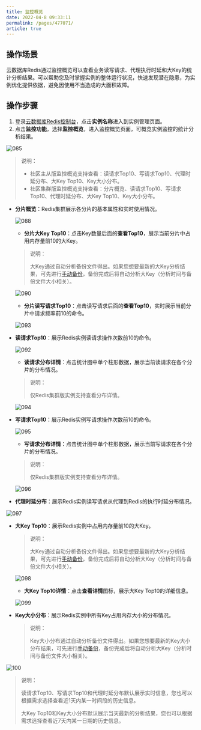 ```yaml
---
title: 监控概览
date: 2022-04-8 09:33:11
permalink: /pages/477071/
article: true
---
```


## 操作场景

云数据库Redis通过监控概览可以查看业务读写请求、代理执行时延和大Key的统计分析结果。可以帮助您及时掌握实例的整体运行状况，快速发现潜在隐患，为实例优化提供依据，避免因使用不当造成的大面积故障。

## 操作步骤

1. 登录[云数据库Redis控制台](https://console.capitalonline.net/dbinstances)，点击**实例名称**进入到实例管理页面。
2. 点击**监控功能**，选择**监控概览**，进入监控概览页面，可概览实例监控的统计分析结果。

![085](../../pics/087.png)

> 说明：
>
> - 社区主从版监控概览支持查看：读请求Top10、写请求Top10、代理时延分布、大Key Top10、Key大小分布。
> - 社区集群版监控概览支持查看：分片概览、读请求Top10、写请求Top10、代理时延分布、大Key Top10、Key大小分布。

- **分片概览**：Redis集群展示各分片的基本属性和实时使用情况。
  
  ![088](../../pics/088.png)
  
  - **分片大Key Top10**：点击Key数量后面的**查看Top10**，展示当前分片中占用内存量前10的大Key。
  
  > 说明：
  >
  > 大Key通过自动分析备份文件得出。如果您想要最新的大Key分析结果，可先进行[手动备份](./../../05.操作指南/05.备份与恢复/00.备份数据.md)，备份完成后将自动分析大Key（分析时间与备份文件大小相关）。
  
  ![090](../../pics/090.png)
  
  - **分片读写请求Top10**：点击读写请求后面的**查看Top10**，实时展示当前分片中请求频率前10的命令。
  
  ![093](../../pics/093.png)

- **读请求Top10**：展示Redis实例读请求操作次数前10的命令。

  ![092](../../pics/092.png)

  - **读请求分布详情**：点击统计图中单个柱形数据，展示当前读请求在各个分片的分布情况。

  > 说明：
  >
  > 仅Redis集群版实例支持查看分布详情。
  
  ![094](../../pics/094.png)
  
- **写请求Top10**：展示Redis实例写请求操作次数前10的命令。

  ![095](../../pics/095.png)

  - **写请求分布详情**：点击统计图中单个柱形数据，展示当前写请求在各个分片的分布情况。

  > 说明：
  >
  > 仅Redis集群版实例支持查看分布详情。

  ![096](../../pics/096.png)

- **代理时延分布**：展示Redis实例读写请求从代理到Redis的执行时延分布情况。

![097](../../pics/097.png)

- **大Key Top10**：展示Redis实例中占用内存量前10的大Key。

  > 说明：
  >
  > 大Key通过自动分析备份文件得出。如果您想要最新的大Key分析结果，可先进行[手动备份](./../../05.操作指南/05.备份与恢复/00.备份数据.md)，备份完成后将自动分析大Key（分析时间与备份文件大小相关）。

  ![098](../../pics/098.png)

  - **大Key Top10详情**：点击**查看详情**图标，展示大Key Top10的详细信息。

  ![099](../../pics/099.png)

- **Key大小分布**：展示Redis实例中所有Key占用内存大小的分布情况。

  > 说明：
  >
  > Key大小分布通过自动分析备份文件得出。如果您想要最新的Key大小分布结果，可先进行[手动备份](./../../05.操作指南/05.备份与恢复/00.备份数据.md)，备份完成后将自动分析大Key（分析时间与备份文件大小相关）。

![100](../../pics/100.png)

> 说明：
>
> 读请求Top10、写请求Top10和代理时延分布默认展示实时信息，您也可以根据需求选择查看近1天内某一时间段的历史信息。
>
> 大Key Top10和Key大小分布默认展示当天最新的分析结果，您也可以根据需求选择查看近7天内某一日期的历史信息。



